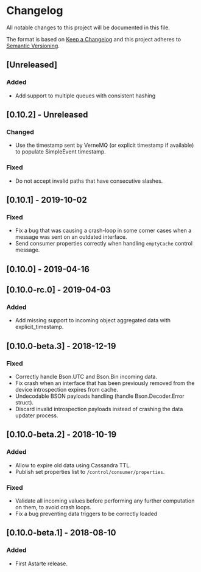 # Changelog
All notable changes to this project will be documented in this file.

The format is based on [Keep a Changelog](http://keepachangelog.com/en/1.0.0/)
and this project adheres to [Semantic Versioning](http://semver.org/spec/v2.0.0.html).

## [Unreleased]
### Added
- Add support to multiple queues with consistent hashing

## [0.10.2] - Unreleased
### Changed
- Use the timestamp sent by VerneMQ (or explicit timestamp if available) to populate SimpleEvent timestamp.

### Fixed
- Do not accept invalid paths that have consecutive slashes.

## [0.10.1] - 2019-10-02
### Fixed
- Fix a bug that was causing a crash-loop in some corner cases when a message was sent on an outdated interface.
- Send consumer properties correctly when handling `emptyCache` control message.

## [0.10.0] - 2019-04-16

## [0.10.0-rc.0] - 2019-04-03
### Added
- Add missing support to incoming object aggregated data with explicit_timestamp.

## [0.10.0-beta.3] - 2018-12-19
### Fixed
- Correctly handle Bson.UTC and Bson.Bin incoming data.
- Fix crash when an interface that has been previously removed from the device introspection expires from cache.
- Undecodable BSON payloads handling (handle Bson.Decoder.Error struct).
- Discard invalid introspection payloads instead of crashing the data updater process.

## [0.10.0-beta.2] - 2018-10-19
### Added
- Allow to expire old data using Cassandra TTL.
- Publish set properties list to `/control/consumer/properties`.

### Fixed
- Validate all incoming values before performing any further computation on them, to avoid crash loops.
- Fix a bug preventing data triggers to be correctly loaded

## [0.10.0-beta.1] - 2018-08-10
### Added
- First Astarte release.
